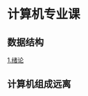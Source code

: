 # 计算机专业课

## 数据结构

[1.绪论](https://github.com/SeanWangx/computer_science/blob/master/DataStruct/1.%E7%BB%AA%E8%AE%BA.md)

## 计算机组成远离
